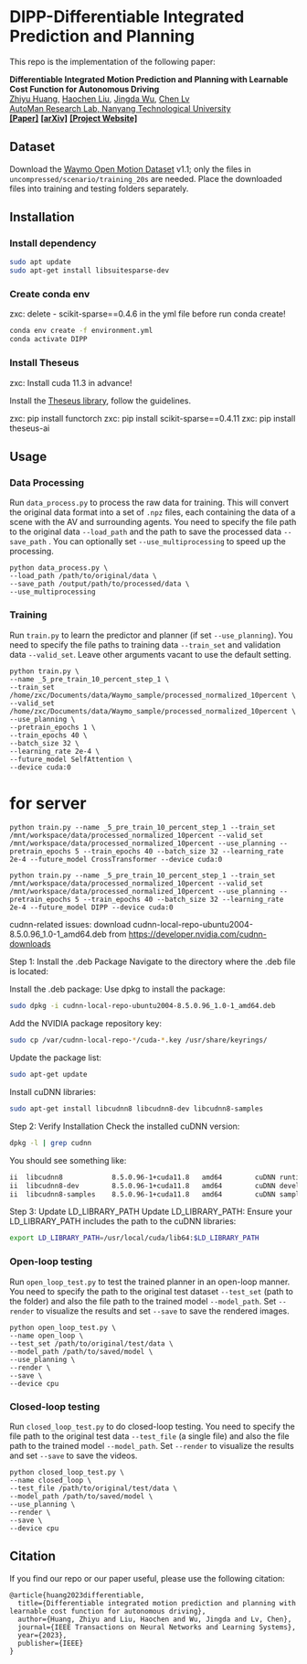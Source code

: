 # DIPP-Differentiable Integrated Prediction and Planning
This repo is the implementation of the following paper:

**Differentiable Integrated Motion Prediction and Planning with Learnable Cost Function for Autonomous Driving**
<br> [Zhiyu Huang](https://mczhi.github.io/), [Haochen Liu](https://scholar.google.com/citations?user=iizqKUsAAAAJ&hl=en), [Jingda Wu](https://wujingda.github.io/), [Chen Lv](https://scholar.google.com/citations?user=UKVs2CEAAAAJ&hl=en) 
<br> [AutoMan Research Lab, Nanyang Technological University](https://lvchen.wixsite.com/automan)
<br> **[[Paper]](https://ieeexplore.ieee.org/document/10154577/)**&nbsp;**[[arXiv]](https://arxiv.org/abs/2207.10422)**&nbsp;**[[Project Website]](https://mczhi.github.io/DIPP/)**

## Dataset
Download the [Waymo Open Motion Dataset](https://waymo.com/open/download/) v1.1; only the files in ```uncompressed/scenario/training_20s``` are needed. Place the downloaded files into training and testing folders separately.

## Installation
### Install dependency
```bash
sudo apt update
sudo apt-get install libsuitesparse-dev
```

### Create conda env
zxc: delete - scikit-sparse==0.4.6 in the yml file before run conda create!
```bash
conda env create -f environment.yml
conda activate DIPP
```

### Install Theseus

zxc: Install cuda 11.3 in advance!

Install the [Theseus library](https://github.com/facebookresearch/theseus), follow the guidelines.


zxc: pip install functorch
zxc: pip install scikit-sparse==0.4.11
zxc: pip install theseus-ai

## Usage
### Data Processing
Run ```data_process.py``` to process the raw data for training. This will convert the original data format into a set of ```.npz``` files, each containing the data of a scene with the AV and surrounding agents. You need to specify the file path to the original data ```--load_path``` and the path to save the processed data ```--save_path``` . You can optionally set ```--use_multiprocessing``` to speed up the processing. 
```shell
python data_process.py \
--load_path /path/to/original/data \
--save_path /output/path/to/processed/data \
--use_multiprocessing
```

### Training
Run ```train.py``` to learn the predictor and planner (if set ```--use_planning```). You need to specify the file paths to training data ```--train_set``` and validation data ```--valid_set```. Leave other arguments vacant to use the default setting.
```shell
python train.py \
--name _5_pre_train_10_percent_step_1 \
--train_set /home/zxc/Documents/data/Waymo_sample/processed_normalized_10percent \
--valid_set /home/zxc/Documents/data/Waymo_sample/processed_normalized_10percent \
--use_planning \
--pretrain_epochs 1 \
--train_epochs 40 \
--batch_size 32 \
--learning_rate 2e-4 \
--future_model SelfAttention \
--device cuda:0
```

# for server
```shell 
python train.py --name _5_pre_train_10_percent_step_1 --train_set /mnt/workspace/data/processed_normalized_10percent --valid_set /mnt/workspace/data/processed_normalized_10percent --use_planning --pretrain_epochs 5 --train_epochs 40 --batch_size 32 --learning_rate 2e-4 --future_model CrossTransformer --device cuda:0

python train.py --name _5_pre_train_10_percent_step_1 --train_set /mnt/workspace/data/processed_normalized_10percent --valid_set /mnt/workspace/data/processed_normalized_10percent --use_planning --pretrain_epochs 5 --train_epochs 40 --batch_size 32 --learning_rate 2e-4 --future_model DIPP --device cuda:0
```

cudnn-related issues:
download cudnn-local-repo-ubuntu2004-8.5.0.96_1.0-1_amd64.deb from https://developer.nvidia.com/cudnn-downloads

Step 1: Install the .deb Package
Navigate to the directory where the .deb file is located:

Install the .deb package:
Use dpkg to install the package:

```bash
sudo dpkg -i cudnn-local-repo-ubuntu2004-8.5.0.96_1.0-1_amd64.deb
```

Add the NVIDIA package repository key:
```bash
sudo cp /var/cudnn-local-repo-*/cuda-*.key /usr/share/keyrings/
```

Update the package list:

```bash
sudo apt-get update
```

Install cuDNN libraries:
```bash
sudo apt-get install libcudnn8 libcudnn8-dev libcudnn8-samples
```

Step 2: Verify Installation
Check the installed cuDNN version:
```bash
dpkg -l | grep cudnn
```

You should see something like:

```bash
ii  libcudnn8            8.5.0.96-1+cuda11.8   amd64        cuDNN runtime libraries
ii  libcudnn8-dev        8.5.0.96-1+cuda11.8   amd64        cuDNN development libraries and headers
ii  libcudnn8-samples    8.5.0.96-1+cuda11.8   amd64        cuDNN samples
```

Step 3: Update LD_LIBRARY_PATH
Update LD_LIBRARY_PATH:
Ensure your LD_LIBRARY_PATH includes the path to the cuDNN libraries:
```bash
export LD_LIBRARY_PATH=/usr/local/cuda/lib64:$LD_LIBRARY_PATH
```

### Open-loop testing
Run ```open_loop_test.py``` to test the trained planner in an open-loop manner. You need to specify the path to the original test dataset ```--test_set``` (path to the folder) and also the file path to the trained model ```--model_path```. Set ```--render``` to visualize the results and set ```--save``` to save the rendered images.
```shell
python open_loop_test.py \
--name open_loop \
--test_set /path/to/original/test/data \
--model_path /path/to/saved/model \
--use_planning \
--render \
--save \
--device cpu
```

### Closed-loop testing
Run ```closed_loop_test.py``` to do closed-loop testing. You need to specify the file path to the original test data ```--test_file``` (a single file) and also the file path to the trained model ```--model_path```. Set ```--render``` to visualize the results and set ```--save``` to save the videos.
```shell
python closed_loop_test.py \
--name closed_loop \
--test_file /path/to/original/test/data \
--model_path /path/to/saved/model \
--use_planning \
--render \
--save \
--device cpu
```

## Citation
If you find our repo or our paper useful, please use the following citation:
```
@article{huang2023differentiable,
  title={Differentiable integrated motion prediction and planning with learnable cost function for autonomous driving},
  author={Huang, Zhiyu and Liu, Haochen and Wu, Jingda and Lv, Chen},
  journal={IEEE Transactions on Neural Networks and Learning Systems},
  year={2023},
  publisher={IEEE}
}
```
